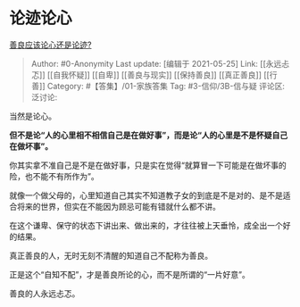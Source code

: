 # 论迹论心
[善良应该论心还是论迹?](https://www.zhihu.com/question/410126206/answer/1366723364)

> Author: #0-Anonymity
> Last update: [编辑于 2021-05-25]
> Link: [[永远忐忑]] [[自我怀疑]] [[自卑]] [[善良与现实]] [[保持善良]] [[真正善良]] [[行善]]
> Category: #【答集】/01-家族答集
> Tag: #3-信仰/3B-信与疑
> 评论区:
> 泛讨论:

当然是论心。

**但不是论“人的心里相不相信自己是在做好事”，而是论“人的心里是不是怀疑自己在做坏事”。**

你其实拿不准自己是不是在做好事，只是实在觉得“就算冒一下可能是在做坏事的险，也不能不有所作为”。

就像一个做父母的，心里知道自己其实不知道教子女的到底是不是对的、是不是适合将来的世界，但实在不能因为顾忌可能有错就什么都不讲。

在这个谦卑、保守的状态下讲出来、做出来的，才往往被上天垂怜，成全出一个好的结果。

真正善良的人，无时无刻不清醒的知道自己不配称为善良。

正是这个“自知不配”，才是善良所论的心，而不是所谓的“一片好意”。

善良的人永远忐忑。
